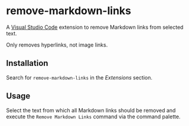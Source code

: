 # remove-markdown-links

A [Visual Studio Code](https://code.visualstudio.com/) extension to remove Markdown links from selected text.

Only removes hyperlinks, not image links.

## Installation

Search for `remove-markdown-links` in the _Extensions_ section.

## Usage

Select the text from which all Markdown links should be removed and execute the `Remove Markdown Links` command via the command palette.
